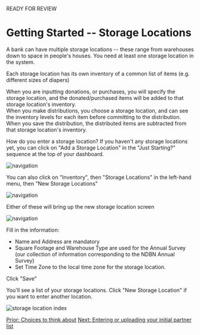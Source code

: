 READY FOR REVIEW
# Getting Started -- Storage Locations

A bank can have multiple storage locations -- these range from warehouses down to space in people's houses.  You need at least one storage location in the system.

Each storage location has its own inventory of a common list of items (e.g. different sizes of diapers)

When you are inputting donations, or purchases, you will specify the storage location, and the donated/purchased items will be added to that storage location's inventory.  
When you make distributions, you choose a storage location, and can see the inventory levels for each item before committing to the distribution. When you save the distribution, the distributed items are subtracted from that storage location's inventory.

How do you enter a storage location?   If you haven't any storage locations yet, you can click on "Add a Storage Location" in the "Just Starting?" sequence at the top of your dashboard.  

![navigation](images/getting_started/storage_locations/gs_just_starting_step_1.png)

You can also click on "Inventory", then "Storage Locations" in the left-hand menu, then "New Storage Locations"

![navigation](images/getting_started/storage_locations/gs_storage_locations_navigation.png)

Either of these will bring up the new storage location screen

![navigation](images/getting_started/storage_locations/new_storage_location.png)

Fill in the information:
- Name and Address are mandatory
- Square Footage and Warehouse Type are used for the Annual Survey (our collection of information corresponding to the NDBN Annual Survey)
- Set Time Zone to the local time zone for the storage location.

Click "Save"

You'll see a list of your storage locations.  Click "New Storage Location" if you want to enter another location.

![storage location index](images/getting_started/storage_locations/storage_location_index.png)

[Prior: Choices to think about](getting_started_choices.md) [Next: Entering or uploading your initial partner list](getting_started_partners.md) 
